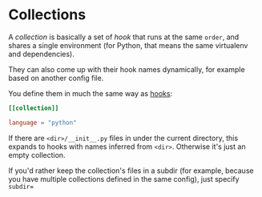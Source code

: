 # Collections

A *collection* is basically a set of *hook* that runs at the same
`order`, and shares a single environment (for Python, that means the same
virtualenv and dependencies).

They can also come up with their hook names dynamically, for example based on
another config file.

You define them in much the same way as [hooks](hooks.md):

```toml
[[collection]]

language = "python"
```

If there are `<dir>/__init__.py` files in under the current directory, this
expands to hooks with names inferred from `<dir>`.  Otherwise it's just an empty
collection.

If you'd rather keep the collection's files in a subdir (for example, because
you have multiple collections defined in the same config), just specify `subdir=`
